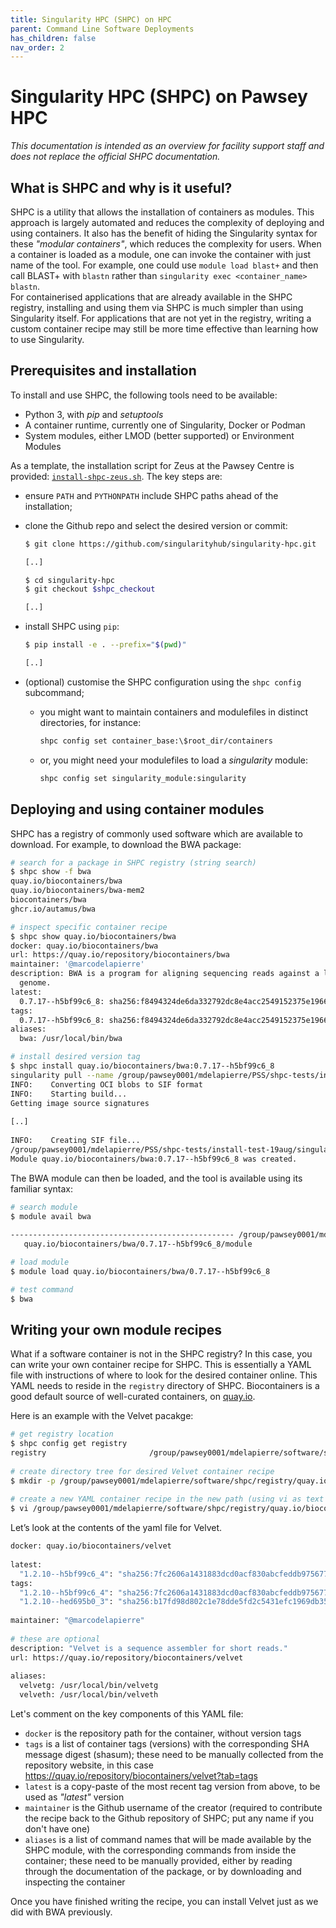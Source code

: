 ```yaml
---
title: Singularity HPC (SHPC) on HPC
parent: Command Line Software Deployments
has_children: false
nav_order: 2
---
```


# Singularity HPC (SHPC) on Pawsey HPC

_This documentation is intended as an overview for facility support staff and does not replace the official SHPC documentation._


## What is SHPC and why is it useful?

SHPC is a utility that allows the installation of containers as modules. This approach is largely automated and reduces the complexity of deploying and using containers. It also has the benefit of hiding the Singularity syntax for these _"modular containers"_, which reduces the complexity for users. 
When a container is loaded as a module, one can invoke the container with just name of the tool. For example, one could use `module load blast+` and then call BLAST+ with `blastn` rather than `singularity exec <container_name> blastn`.  
For containerised applications that are already available in the SHPC registry, installing and using them via SHPC is much simpler than using Singularity itself. For applications that are not yet in the registry, writing a custom container recipe may still be more time effective than learning how to use Singularity.


## Prerequisites and installation

To install and use SHPC, the following tools need to be available:
* Python 3, with _pip_ and _setuptools_
* A container runtime, currently one of Singularity, Docker or Podman
* System modules, either LMOD (better supported) or Environment Modules

As a template, the installation script for Zeus at the Pawsey Centre is provided: [`install-shpc-zeus.sh`](files/install-shpc-zeus.sh). The key steps are:

* ensure `PATH` and `PYTHONPATH` include SHPC paths ahead of the installation;

* clone the Github repo and select the desired version or commit:
  ```bash
  $ git clone https://github.com/singularityhub/singularity-hpc.git

  [..]

  $ cd singularity-hpc
  $ git checkout $shpc_checkout

  [..]
  ```

* install SHPC using `pip`:
  ```bash
  $ pip install -e . --prefix="$(pwd)"

  [..]
  ```

* (optional) customise the SHPC configuration using the `shpc config` subcommand;
  * you might want to maintain containers and modulefiles in distinct directories, for instance:
    ```bash
    shpc config set container_base:\$root_dir/containers
    ```
  * or, you might need your modulefiles to load a _singularity_ module:
    ```bash
    shpc config set singularity_module:singularity
    ```


## Deploying and using container modules

SHPC has a registry of commonly used software which are available to download. For example, to download the BWA package:

```bash
# search for a package in SHPC registry (string search)
$ shpc show -f bwa
quay.io/biocontainers/bwa
quay.io/biocontainers/bwa-mem2
biocontainers/bwa
ghcr.io/autamus/bwa

# inspect specific container recipe
$ shpc show quay.io/biocontainers/bwa
docker: quay.io/biocontainers/bwa
url: https://quay.io/repository/biocontainers/bwa
maintainer: '@marcodelapierre'
description: BWA is a program for aligning sequencing reads against a large reference
  genome.
latest:
  0.7.17--h5bf99c6_8: sha256:f8494324de6da332792dc8e4acc2549152375e1966c96163087d6ff6d42ff48c
tags:
  0.7.17--h5bf99c6_8: sha256:f8494324de6da332792dc8e4acc2549152375e1966c96163087d6ff6d42ff48c
aliases:
  bwa: /usr/local/bin/bwa

# install desired version tag
$ shpc install quay.io/biocontainers/bwa:0.7.17--h5bf99c6_8
singularity pull --name /group/pawsey0001/mdelapierre/PSS/shpc-tests/install-test-19aug/singularity-hpc/containers/quay.io/biocontainers/bwa/0.7.17--h5bf99c6_8/quay.io-biocontainers-bwa-0.7.17--h5bf99c6_8-sha256:f8494324de6da332792dc8e4acc2549152375e1966c96163087d6ff6d42ff48c.sif docker://quay.io/biocontainers/bwa@sha256:f8494324de6da332792dc8e4acc2549152375e1966c96163087d6ff6d42ff48c
INFO:    Converting OCI blobs to SIF format
INFO:    Starting build...
Getting image source signatures
 
[..]
 
INFO:    Creating SIF file...
/group/pawsey0001/mdelapierre/PSS/shpc-tests/install-test-19aug/singularity-hpc/containers/quay.io/biocontainers/bwa/0.7.17--h5bf99c6_8/quay.io-biocontainers-bwa-0.7.17--h5bf99c6_8-sha256:f8494324de6da332792dc8e4acc2549152375e1966c96163087d6ff6d42ff48c.sif
Module quay.io/biocontainers/bwa:0.7.17--h5bf99c6_8 was created.
```

The BWA module can then be loaded, and the tool is available using its familiar syntax:

```bash
# search module
$ module avail bwa
 
-------------------------------------------------- /group/pawsey0001/mdelapierre/PSS/shpc-tests/install-test-19aug/singularity-hpc/modules ---------------------------------------------------
   quay.io/biocontainers/bwa/0.7.17--h5bf99c6_8/module

# load module
$ module load quay.io/biocontainers/bwa/0.7.17--h5bf99c6_8

# test command
$ bwa
```


## Writing your own module recipes

What if a software container is not in the SHPC registry? In this case, you can write your own container recipe for SHPC. This is essentially a YAML file with instructions of where to look for the desired container online. This YAML needs to reside in the `registry` directory of SHPC. Biocontainers is a good default source of well-curated containers, on [quay.io](https://quay.io). 

Here is an example with the Velvet pacakge:

```bash
# get registry location
$ shpc config get registry
registry                       /group/pawsey0001/mdelapierre/software/shpc/registry
 
# create directory tree for desired Velvet container recipe
$ mkdir -p /group/pawsey0001/mdelapierre/software/shpc/registry/quay.io/biocontainers/velvet
 
# create a new YAML container recipe in the new path (using vi as text editor here)
$ vi /group/pawsey0001/mdelapierre/software/shpc/registry/quay.io/biocontainers/velvet/container.yaml
```

Let’s look at the contents of the yaml file for Velvet.

```bash
docker: quay.io/biocontainers/velvet
 
latest:
  "1.2.10--h5bf99c6_4": "sha256:7fc2606a1431883dcd0acf830abcfeddb975677733d110a085da0f07782f5a27"
tags:
  "1.2.10--h5bf99c6_4": "sha256:7fc2606a1431883dcd0acf830abcfeddb975677733d110a085da0f07782f5a27"
  "1.2.10--hed695b0_3": "sha256:b17fd98d802c1e78dde5fd2c5431efc1969db35a279f3a5ca7afcb46efc66e4a"
 
maintainer: "@marcodelapierre"
 
# these are optional
description: "Velvet is a sequence assembler for short reads."
url: https://quay.io/repository/biocontainers/velvet
 
aliases:
  velvetg: /usr/local/bin/velvetg
  velveth: /usr/local/bin/velveth
```

Let's comment on the key components of this YAML file:
* `docker` is the repository path for the container, without version tags
* `tags` is a list of container tags (versions) with the corresponding SHA message digest (shasum); these need to be manually collected from the repository website, in this case https://quay.io/repository/biocontainers/velvet?tab=tags 
* `latest` is a copy-paste of the most recent tag version from above, to be used as _"latest"_ version
* `maintainer` is the Github username of the creator (required to contribute the recipe back to the Github repository of SHPC; put any name if you don't have one)
* `aliases` is a list of command names that will be made available by the SHPC module, with the corresponding commands from inside the container; these need to be manually provided, either by reading through the documentation of the package, or by downloading and inspecting the container

Once you have finished writing the recipe, you can install Velvet just as we did with BWA previously. 
